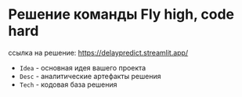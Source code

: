 # Решение команды Fly high, code hard

ссылка на решение: https://delaypredict.streamlit.app/

* `Idea` - основная идея вашего проекта
* `Desc` - аналитические артефакты решения
* `Tech` - кодовая база решения
